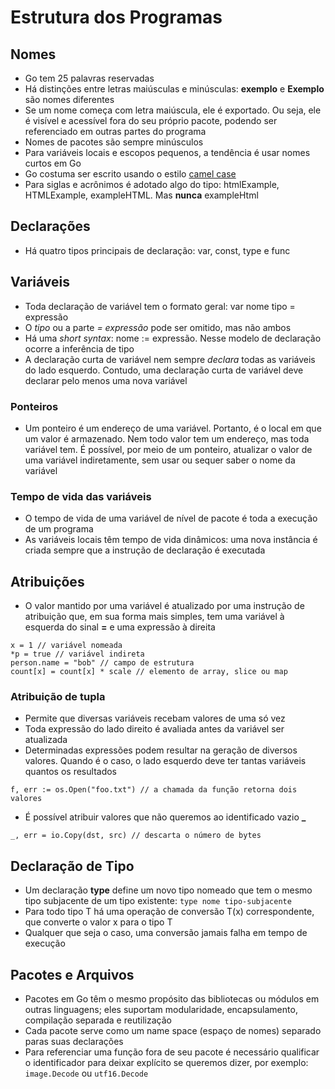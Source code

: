 # Estrutura dos Programas

## Nomes

- Go tem 25 palavras reservadas
- Há distinções entre letras maiúsculas e minúsculas: **exemplo** e **Exemplo** são nomes diferentes
- Se um nome começa com letra maiúscula, ele é exportado. Ou seja, ele é visível e acessível fora do seu próprio pacote, podendo ser referenciado em outras partes do programa
- Nomes de pacotes são sempre minúsculos
- Para variáveis locais e escopos pequenos, a tendência é usar nomes curtos em Go
- Go costuma ser escrito usando o estilo [camel case](https://pt.wikipedia.org/wiki/CamelCase#:~:text=CamelCase%20%C3%A9%20a%20denomina%C3%A7%C3%A3o%20em,defini%C3%A7%C3%B5es%20de%20classes%20e%20objetos.)
- Para siglas e acrônimos é adotado algo do tipo: htmlExample, HTMLExample, exampleHTML. Mas **nunca** exampleHtml

## Declarações

- Há quatro tipos principais de declaração: var, const, type e func

## Variáveis

- Toda declaração de variável tem o formato geral: var nome tipo = expressão
- O *tipo* ou a parte *= expressão* pode ser omitido, mas não ambos
- Há uma *short syntax*: nome := expressão. Nesse modelo de declaração ocorre a inferência de tipo
- A declaração curta de variável nem sempre *declara* todas as variáveis do lado esquerdo. Contudo, uma declaração curta de variável deve declarar pelo menos uma nova variável

### Ponteiros

- Um ponteiro é um endereço de uma variável. Portanto, é o local em que um valor é armazenado. Nem todo valor tem um endereço, mas toda variável tem. É possível, por meio de um ponteiro, atualizar o valor de uma variável indiretamente, sem usar ou sequer saber o nome da variável

### Tempo de vida das variáveis

- O tempo de vida de uma variável de nível de pacote é toda a execução de um programa
- As variáveis locais têm tempo de vida dinâmicos: uma nova instância é criada sempre que a instrução de declaração é executada

## Atribuições

- O valor mantido por uma variável é atualizado por uma instrução de atribuição que, em sua forma mais simples, tem uma variável à esquerda do sinal **=** e uma expressão à direita

```
x = 1 // variável nomeada
*p = true // variável indireta
person.name = "bob" // campo de estrutura
count[x] = count[x] * scale // elemento de array, slice ou map
```

### Atribuição de tupla

- Permite que diversas variáveis recebam valores de uma só vez
- Toda expressão do lado direito é avaliada antes da variável ser atualizada
- Determinadas expressões podem resultar na geração de diversos valores. Quando é o caso, o lado esquerdo deve ter tantas variáveis quantos os resultados

```
f, err := os.Open("foo.txt") // a chamada da função retorna dois valores
```

- É possível atribuir valores que não queremos ao identificado vazio **_**

```
_, err = io.Copy(dst, src) // descarta o número de bytes
```

## Declaração de Tipo

- Um declaração **type** define um novo tipo nomeado que tem o mesmo tipo subjacente de um tipo existente: `type nome tipo-subjacente`
- Para todo tipo T há uma operação de conversão T(x) correspondente, que converte o valor x para o tipo T
- Qualquer que seja o caso, uma conversão jamais falha em tempo de execução

## Pacotes e Arquivos

- Pacotes em Go têm o mesmo propósito das bibliotecas ou módulos em outras linguagens; eles suportam modularidade, encapsulamento, compilação separada e reutilização
- Cada pacote serve como um name space (espaço de nomes) separado paras suas declarações
- Para referenciar uma função fora de seu pacote é necessário qualificar o identificador para deixar explícito se queremos dizer, por exemplo: `image.Decode` ou `utf16.Decode`
